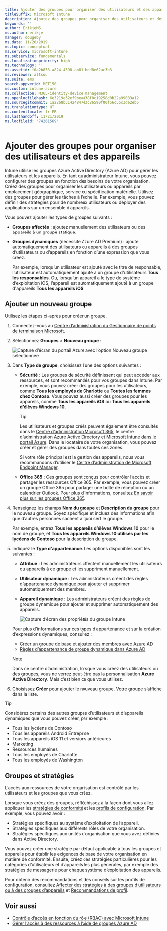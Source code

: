 ```yaml
---
title: Ajouter des groupes pour organiser des utilisateurs et des appareils
titleSuffix: Microsoft Intune
description: Ajoutez des groupes pour organiser des utilisateurs et des appareils par zone géographique, service ou caractéristique matérielle.
keywords: ''
author: ErikjeMS
ms.author: erikje
manager: dougeby
ms.date: 11/20/2019
ms.topic: conceptual
ms.service: microsoft-intune
ms.subservice: fundamentals
ms.localizationpriority: high
ms.technology: ''
ms.assetid: f0a2b858-a824-4598-ab81-bdd8e62ac3b3
ms.reviewer: altsou
ms.suite: ems
search.appverid: MET150
ms.custom: intune-azure
ms.collection: M365-identity-device-management
ms.openlocfilehash: 6e3219e32ef9bea838f0c19258d0b22a99083a12
ms.sourcegitcommit: 1a22b8b31424847d3c86590f00f56c5bc3de2eb5
ms.translationtype: HT
ms.contentlocale: fr-FR
ms.lasthandoff: 11/21/2019
ms.locfileid: "74261569"
---
```

# <a name="add-groups-to-organize-users-and-devices"></a>Ajouter des groupes pour organiser des utilisateurs et des appareils

Intune utilise les groupes Azure Active Directory (Azure AD) pour gérer les utilisateurs et les appareils. En tant qu’administrateur Intune, vous pouvez configurer des groupes en fonction des besoins de votre organisation. Créez des groupes pour organiser les utilisateurs ou appareils par emplacement géographique, service ou spécification matérielle. Utilisez des groupes pour gérer les tâches à l’échelle. Par exemple, vous pouvez définir des stratégies pour de nombreux utilisateurs ou déployer des applications sur un ensemble d’appareils.

Vous pouvez ajouter les types de groupes suivants :

- **Groupes affectés** : ajoutez manuellement des utilisateurs ou des appareils à un groupe statique. 
- **Groupes dynamiques** (nécessite Azure AD Premium) : ajoute automatiquement des utilisateurs ou appareils à des groupes d’utilisateurs ou d’appareils en fonction d’une expression que vous créez.

  Par exemple, lorsqu’un utilisateur est ajouté avec le titre de responsable, l’utilisateur est automatiquement ajouté à un groupe d'utilisateurs **Tous les responsables**. Ou, lorsqu’un appareil a le type de système d’exploitation iOS, l’appareil est automatiquement ajouté à un groupe d'appareils **Tous les appareils iOS**.

## <a name="add-a-new-group"></a>Ajouter un nouveau groupe

Utilisez les étapes ci-après pour créer un groupe.

1. Connectez-vous au [Centre d’administration du Gestionnaire de points de terminaison Microsoft](https://go.microsoft.com/fwlink/?linkid=2109431).
2. Sélectionnez **Groupes** > **Nouveau groupe** :

   ![Capture d’écran du portail Azure avec l’option Nouveau groupe sélectionnée](./media/groups-add/groups-add-new.png)

3. Dans **Type de groupe**, choisissez l'une des options suivantes :

    - **Sécurité** : Les groupes de sécurité définissent qui peut accéder aux ressources, et sont recommandés pour vos groupes dans Intune. Par exemple, vous pouvez créer des groupes pour les utilisateurs, comme **Tous les employés de Charlotte** ou **Toutes les femmes chez Contoso**. Vous pouvez aussi créer des groupes pour les appareils, comme **Tous les appareils iOS** ou **Tous les appareils d’élèves Windows 10**.

        > [!TIP]
        > Les utilisateurs et groupes créés peuvent également être consultés dans le [Centre d’administration Microsoft 365](https://admin.microsoft.com), le centre d’administration Azure Active Directory et [Microsoft Intune dans le portail Azure](https://go.microsoft.com/fwlink/?linkid=2090973). Dans le locataire de votre organisation, vous pouvez créer et gérer des groupes dans toutes ces zones.
        >
        > Si votre rôle principal est la gestion des appareils, nous vous recommandons d’utiliser le [Centre d’administration de Microsoft Endpoint Manager](https://go.microsoft.com/fwlink/?linkid=2109431).

    - **Office 365** : Ces groupes sont conçus pour contrôler l’accès et partager les ressources Office 365. Par exemple, vous pouvez créer un groupe Office 365 pour partager une boîte de réception ou un calendrier Outlook. Pour plus d’informations, consultez [En savoir plus sur les groupes Office 365](https://support.office.com/article/learn-about-office-365-groups-b565caa1-5c40-40ef-9915-60fdb2d97fa2).

4. Renseignez les champs **Nom du groupe** et **Description du groupe** pour le nouveau groupe. Soyez spécifique et incluez des informations afin que d’autres personnes sachent à quoi sert le groupe.

    Par exemple, entrez **Tous les appareils d’élèves Windows 10** pour le nom de groupe, et **Tous les appareils Windows 10 utilisés par les lycéens de Contoso** pour la description du groupe.

5. Indiquez le **Type d'appartenance**. Les options disponibles sont les suivantes :

    - **Attribué** : Les administrateurs affectent manuellement les utilisateurs ou appareils à ce groupe et les suppriment manuellement.
    - **Utilisateur dynamique** : Les administrateurs créent des règles d’appartenance dynamique pour ajouter et supprimer automatiquement des membres.
    - **Appareil dynamique** : Les administrateurs créent des règles de groupe dynamique pour ajouter et supprimer automatiquement des appareils.

        ![Capture d’écran des propriétés du groupe Intune](./media/groups-add/groups-add-properties.png)

    Pour plus d’informations sur ces types d’appartenance et sur la création d’expressions dynamiques, consultez :

    - [Créer un groupe de base et ajouter des membres avec Azure AD](https://docs.microsoft.com/azure/active-directory/fundamentals/active-directory-groups-create-azure-portal)
    - [Règles d’appartenance de groupe dynamique dans Azure AD](https://docs.microsoft.com/azure/active-directory/users-groups-roles/groups-dynamic-membership)

    > [!NOTE]
    > Dans ce centre d’administration, lorsque vous créez des utilisateurs ou des groupes, vous ne verrez peut-être pas la personnalisation **Azure Active Directory**. Mais c’est bien ce que vous utilisez.

6. Choisissez **Créer** pour ajouter le nouveau groupe. Votre groupe s’affiche dans la liste.

> [!TIP]
> Considérez certains des autres groupes d’utilisateurs et d’appareils dynamiques que vous pouvez créer, par exemple :
>
> - Tous les lycéens de Contoso
> - Tous les appareils Android Entreprise
> - Tous les appareils iOS 11 et versions antérieures
> - Marketing
> - Ressources humaines
> - Tous les employés de Charlotte
> - Tous les employés de Washington

## <a name="groups-and-policies"></a>Groupes et stratégies

L’accès aux ressources de votre organisation est contrôlé par les utilisateurs et les groupes que vous créez.

Lorsque vous créez des groupes, réfléchissez à la façon dont vous allez appliquer les [stratégies de conformité](../protect/device-compliance-get-started.md) et les [profils de configuration](../configuration/device-profiles.md). Par exemple, vous pouvez avoir :

- Stratégies spécifiques au système d’exploitation de l’appareil.
- Stratégies spécifiques aux différents rôles de votre organisation.
- Stratégies spécifiques aux unités d’organisation que vous avez définies dans Active Directory.

Vous pouvez créer une stratégie par défaut applicable à tous les groupes et appareils pour établir les exigences de base de votre organisation en matière de conformité. Ensuite, créez des stratégies particulières pour les catégories d’utilisateurs et d’appareils les plus générales, par exemple des stratégies de messagerie pour chaque système d’exploitation des appareils.

Pour obtenir des recommandations et des conseils sur les profils de configuration, consultez [Affecter des stratégies à des groupes d’utilisateurs ou à des groupes d’appareils](../configuration/device-profile-assign.md#user-groups-vs-device-groups) et [Recommandations de profil](../configuration/device-profile-create.md#recommendations).

## <a name="see-also"></a>Voir aussi

- [Contrôle d’accès en fonction du rôle (RBAC) avec Microsoft Intune](role-based-access-control.md)
- [Gérer l’accès à des ressources à l’aide de groupes Azure AD](https://docs.microsoft.com/azure/active-directory/active-directory-manage-groups)
